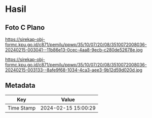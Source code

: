 # Hasil

## Foto C Plano

https://sirekap-obj-formc.kpu.go.id/c871/pemilu/ppwp/35/10/07/20/08/3510072008036-20240215-003041--11b86e13-0cec-4aa8-9ecb-c280de52678e.jpg

https://sirekap-obj-formc.kpu.go.id/c871/pemilu/ppwp/35/10/07/20/08/3510072008036-20240215-003133--8afe9f68-1034-4ca3-aee3-9b12d59d020d.jpg


## Metadata

| Key        | Value               |
| ---------- | ------------------- |
| Time Stamp | 2024-02-15 15:00:29 |



